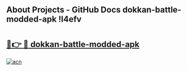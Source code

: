 ## About Projects - GitHub Docs dokkan-battle-modded-apk !l4efv

# <h2><a href="https://andorid.site?title=dokkan-battle-modded-apk&ref=14PRO">🔗👉 🔴 dokkan-battle-modded-apk</a></h2>

[![acn](https://github.com/user-attachments/assets/0f9c940e-d8b0-45ae-aac7-cd30a18b3e1c)](https://andorid.site?title=dokkan-battle-modded-apk&ref=14PRO)

